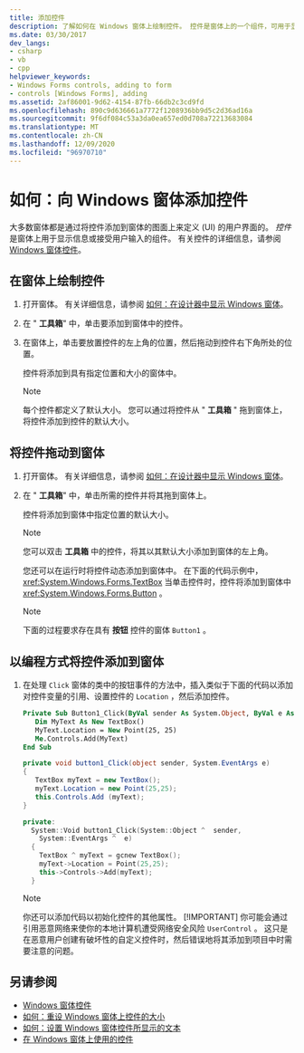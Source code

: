 ```yaml
---
title: 添加控件
description: 了解如何在 Windows 窗体上绘制控件。 控件是窗体上的一个组件，可用于显示信息或接受用户输入。
ms.date: 03/30/2017
dev_langs:
- csharp
- vb
- cpp
helpviewer_keywords:
- Windows Forms controls, adding to form
- controls [Windows Forms], adding
ms.assetid: 2af86001-9d62-4154-87fb-66db2c3cd9fd
ms.openlocfilehash: 890c9d636661a7772f1208936bb9d5c2d36ad16a
ms.sourcegitcommit: 9f6df084c53a3da0ea657ed0d708a72213683084
ms.translationtype: MT
ms.contentlocale: zh-CN
ms.lasthandoff: 12/09/2020
ms.locfileid: "96970710"
---
```

# <a name="how-to-add-controls-to-windows-forms"></a>如何：向 Windows 窗体添加控件

大多数窗体都是通过将控件添加到窗体的图面上来定义 (UI) 的用户界面的。 *控件* 是窗体上用于显示信息或接受用户输入的组件。 有关控件的详细信息，请参阅 [Windows 窗体控件](index.md)。

## <a name="to-draw-a-control-on-a-form"></a>在窗体上绘制控件

1. 打开窗体。 有关详细信息，请参阅 [如何：在设计器中显示 Windows 窗体](/previous-versions/visualstudio/visual-studio-2010/w5yd62ts(v=vs.100))。

2. 在 " **工具箱**" 中，单击要添加到窗体中的控件。

3. 在窗体上，单击要放置控件的左上角的位置，然后拖动到控件右下角所处的位置。

    控件将添加到具有指定位置和大小的窗体中。

    > [!NOTE]
    > 每个控件都定义了默认大小。 您可以通过将控件从 " **工具箱** " 拖到窗体上，将控件添加到控件的默认大小。

## <a name="to-drag-a-control-to-a-form"></a>将控件拖动到窗体

1. 打开窗体。 有关详细信息，请参阅 [如何：在设计器中显示 Windows 窗体](/previous-versions/visualstudio/visual-studio-2010/w5yd62ts(v=vs.100))。

2. 在 " **工具箱**" 中，单击所需的控件并将其拖到窗体上。

    控件将添加到窗体中指定位置的默认大小。

    > [!NOTE]
    > 您可以双击 **工具箱** 中的控件，将其以其默认大小添加到窗体的左上角。

    您还可以在运行时将控件动态添加到窗体中。 在下面的代码示例中， <xref:System.Windows.Forms.TextBox> 当单击控件时，控件将添加到窗体中 <xref:System.Windows.Forms.Button> 。

    > [!NOTE]
    > 下面的过程要求存在具有 **按钮** 控件的窗体 `Button1` 。

## <a name="to-add-a-control-to-a-form-programmatically"></a>以编程方式将控件添加到窗体

1. 在处理 `Click` 窗体的类中的按钮事件的方法中，插入类似于下面的代码以添加对控件变量的引用、设置控件的 `Location` ，然后添加控件。

    ```vb
    Private Sub Button1_Click(ByVal sender As System.Object, ByVal e As System.EventArgs) Handles Button1.Click
       Dim MyText As New TextBox()
       MyText.Location = New Point(25, 25)
       Me.Controls.Add(MyText)
    End Sub
    ```

    ```csharp
    private void button1_Click(object sender, System.EventArgs e)
    {
       TextBox myText = new TextBox();
       myText.Location = new Point(25,25);
       this.Controls.Add (myText);
    }
    ```

    ```cpp
    private:
      System::Void button1_Click(System::Object ^  sender,
        System::EventArgs ^  e)
      {
        TextBox ^ myText = gcnew TextBox();
        myText->Location = Point(25,25);
        this->Controls->Add(myText);
      }
    ```

    > [!NOTE]
    > 你还可以添加代码以初始化控件的其他属性。
    > [!IMPORTANT]
    > 你可能会通过引用恶意网络来使你的本地计算机遭受网络安全风险 `UserControl` 。 这只是在恶意用户创建有破坏性的自定义控件时，然后错误地将其添加到项目中时需要注意的问题。

## <a name="see-also"></a>另请参阅

- [Windows 窗体控件](index.md)
- [如何：重设 Windows 窗体上控件的大小](how-to-resize-controls-on-windows-forms.md)
- [如何：设置 Windows 窗体控件所显示的文本](how-to-set-the-text-displayed-by-a-windows-forms-control.md)
- [在 Windows 窗体上使用的控件](controls-to-use-on-windows-forms.md)

